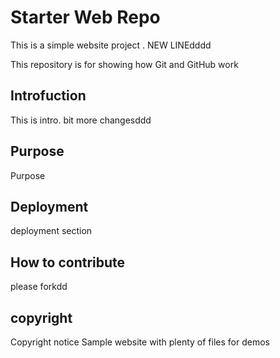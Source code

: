

# Starter Web Repo

This is a simple website project . NEW LINEdddd

This repository is for showing how Git and GitHub work

## Introfuction
This is intro. bit more changesddd
## Purpose
Purpose
## Deployment
deployment section
## How to contribute
please forkdd

## copyright
 Copyright notice
Sample website with plenty of files for demos